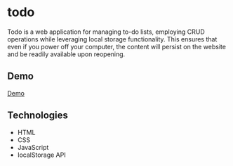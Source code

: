 # todo
Todo is a web application for managing to-do lists, employing CRUD operations while leveraging local storage functionality. This ensures that even if you power off your computer, the content will persist on the website and be readily available upon reopening.

## Demo
[Demo](https://mohamed-dahni.github.io/todo/)

## Technologies
- HTML
- CSS
- JavaScript
- localStorage API
